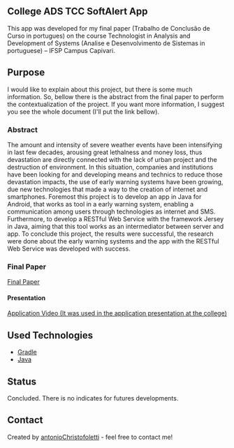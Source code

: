## College ADS TCC SoftAlert App

This app was developed for my final paper (Trabalho de Conclusão de Curso in portugues) on the course Technologist in Analysis and Development of Systems (Analise e Desenvolvimento de Sistemas in portuguese) – IFSP Campus Capivari.

## Purpose

I would like to explain about this project, but there is some much information. So, bellow there is the abstract from the final paper to perform the contextualization of the project. If you want more information, I suggest you see the whole document (I'll put the link bellow).

### Abstract

The amount and intensity of severe weather events have been intensifying in last few decades, arousing great lethalness and money loss, thus devastation are directly connected with the lack of urban project and the destruction of environment. In this situation, companies and institutions have been looking for and developing means and technics to reduce those devastation impacts, the use of early warning systems have been growing, due new technologies that made a way to the creation of internet and smartphones. Foremost this project is to develop an app in Java for Android, that works as tool in a early warning system, enabling a communication among users through technologies as internet and SMS. Furthermore, to develop a RESTful Web Service with the framework Jersey in Java, aiming that this tool works as an intermediator between server and app. To conclude this project, the results were successful, the research were done about the early warning systems and the app with the RESTful Web Service was developed with success.

### Final Paper

[Final Paper](https://drive.google.com/open?id=1cGi5EM3OlHdp94PbVmiPZ7M6Q-garJWP)

#### Presentation

[Application Video (It was used in the application presentation at the college)](https://www.youtube.com/watch?v=8cePqnfDMcY)

## Used Technologies

- [Gradle](https://gradle.org/)
- [Java](https://www.java.com/pt-BR/)

## Status

Concluded. There is no indicates for futures developments.

## Contact

Created by [antonioChristofoletti](https://github.com/antonioChristofoletti) - feel free to contact me!
